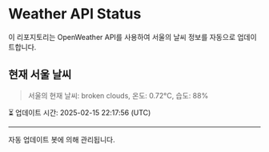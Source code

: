 
# Weather API Status

이 리포지토리는 OpenWeather API를 사용하여 서울의 날씨 정보를 자동으로 업데이트합니다.

## 현재 서울 날씨
> 서울의 현재 날씨: broken clouds, 온도: 0.72°C, 습도: 88%

⏳ 업데이트 시간: 2025-02-15 22:17:56 (UTC)

---
자동 업데이트 봇에 의해 관리됩니다.
